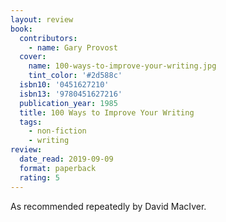 ```yaml
---
layout: review
book:
  contributors:
    - name: Gary Provost
  cover:
    name: 100-ways-to-improve-your-writing.jpg
    tint_color: '#2d588c'
  isbn10: '0451627210'
  isbn13: '9780451627216'
  publication_year: 1985
  title: 100 Ways to Improve Your Writing
  tags:
    - non-fiction
    - writing
review:
  date_read: 2019-09-09
  format: paperback
  rating: 5
---
```


As recommended repeatedly by David MacIver.
